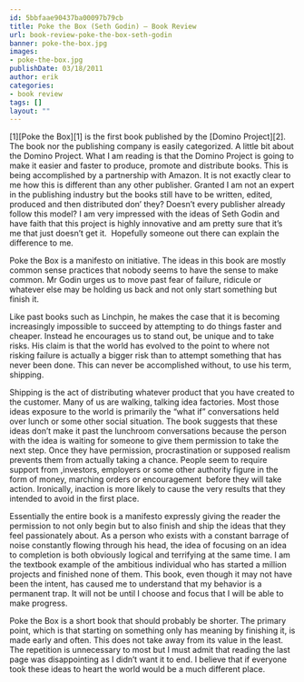 ```yaml
---
id: 5bbfaae90437ba00097b79cb
title: Poke the Box (Seth Godin) – Book Review
url: book-review-poke-the-box-seth-godin
banner: poke-the-box.jpg
images:
- poke-the-box.jpg
publishDate: 03/18/2011
author: erik
categories:
- book review
tags: []
layout: ""
---
```

[1][Poke the Box][1] is the first book published by the [Domino Project][2]. The book nor the publishing company is easily categorized. A little bit about the Domino Project. What I am reading is that the Domino Project is going to make it easier and faster to produce, promote and distribute books. This is being accomplished by a partnership with Amazon. It is not exactly clear to me how this is different than any other publisher. Granted I am not an expert in the publishing industry but the books still have to be written, edited, produced and then distributed don&#8217; they? Doesn&#8217;t every publisher already follow this model? I am very impressed with the ideas of Seth Godin and have faith that this project is highly innovative and am pretty sure that it&#8217;s me that just doesn&#8217;t get it.  Hopefully someone out there can explain the difference to me.

Poke the Box is a manifesto on initiative. The ideas in this book are mostly common sense practices that nobody seems to have the sense to make common. Mr Godin urges us to move past fear of failure, ridicule or whatever else may be holding us back and not only start something but finish it.

Like past books such as Linchpin, he makes the case that it is becoming increasingly impossible to succeed by attempting to do things faster and cheaper. Instead he encourages us to stand out, be unique and to take risks. His claim is that the world has evolved to the point to where not risking failure is actually a bigger risk than to attempt something that has never been done. This can never be accomplished without, to use his term, shipping.

Shipping is the act of distributing whatever product that you have created to the customer. Many of us are walking, talking idea factories. Most those ideas exposure to the world is primarily the &#8220;what if&#8221; conversations held over lunch or some other social situation. The book suggests that these ideas don&#8217;t make it past the lunchroom conversations because the person with the idea is waiting for someone to give them permission to take the next step. Once they have permission, procrastination or supposed realism prevents them from actually taking a chance. People seem to require support from ,investors, employers or some other authority figure in the form of money, marching orders or encouragement  before they will take action. Ironically, inaction is more likely to cause the very results that they intended to avoid in the first place.

Essentially the entire book is a manifesto expressly giving the reader the permission to not only begin but to also finish and ship the ideas that they feel passionately about. As a person who exists with a constant barrage of noise constantly flowing through his head, the idea of focusing on an idea to completion is both obviously logical and terrifying at the same time. I am the textbook example of the ambitious individual who has started a million projects and finished none of them. This book, even though it may not have been the intent, has caused me to understand that my behavior is a permanent trap. It will not be until I choose and focus that I will be able to make progress.

Poke the Box is a short book that should probably be shorter. The primary point, which is that starting on something only has meaning by finishing it, is made early and often. This does not take away from its value in the least. The repetition is unnecessary to most but I must admit that reading the last page was disappointing as I didn&#8217;t want it to end. I believe that if everyone took these ideas to heart the world would be a much different place.

